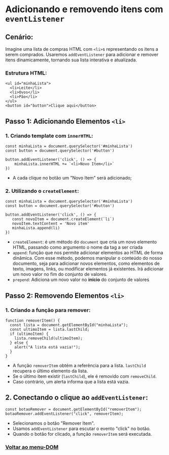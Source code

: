# Adicionando e removendo itens com `eventListener`

## Cenário:

Imagine uma lista de compras HTML com `<li>`s representando os itens a serem comprados. Usaremos  `addEventListener` para adicionar e remover itens dinamicamente, tornando sua lista interativa e atualizada.

### Estrutura HTML:

```
<ul id="minhaLista">
  <li>Leite</li>
  <li>Ovos</li>
  <li>Pão</li>
</ul>
<button id="button">Clique aqui</button>
```
## Passo 1: Adicionando Elementos `<li>`

### 1. Criando template com `innerHTML`:

```
const minhaLista = document.querySelector('#minhaLista')
const button = document.querySelector('#button')

button.addEventListener('click', () => {
    minhaLista.innerHTML += `<li>Novo Item</li>`
})
```

- A cada clique no botão um "Novo Item" será adicionado;

### 2. Utilizando o  `createElement`:

```
const minhaLista = document.querySelector('#minhaLista')
const button = document.querySelector('#button')

button.addEventListener('click', () => {
   const novoItem = document.createElement(`li`)
   novoItem.textContent = 'Novo item'
   minhaLista.append(li)
})
```

- `createElement`: é um método do `document` que cria um novo elemento HTML, passando como argumento o nome da tag a ser criada
- `append`: função que nos permite adicionar elementos ao HTML de forma dinâmica. Com esse método, podemos manipular o conteúdo do nosso documento, seja para adicionar novos elementos, como elementos de texto, imagens, links, ou modificar elementos já existentes. Irá adicionar um novo valor no fim do conjunto de valores.
- `prepend`: Adiciona um novo valor no **início** do conjunto de valores


## Passo 2: Removendo Elementos `<li>`

### 1. Criando a função para remover:

```
function removerItem() {
  const lista = document.getElementById("minhaLista");
  const ultimoItem = lista.lastChild;
  if (ultimoItem) {
    lista.removeChild(ultimoItem);
  } else {
    alert("A lista está vazia!");
  }
}

```
- A função `removerItem` obtém a referência para a lista.
`lastChild` recupera o último elemento da lista.
- Se o último item existir (`lastChild`), ele é removido com `removeChild`.
- Caso contrário, um alerta informa que a lista está vazia.

## 2. Conectando o clique ao `addEventListener`:

```
const botaoRemover = document.getElementById("removerItem");
botaoRemover.addEventListener("click", removerItem);
```
- Selecionamos o botão "Remover Item".
- Usamos `addEventListener` para escutar o evento "click" no botão.
- Quando o botão for clicado, a função `removerItem` será executada.

### [Voltar ao menu-DOM](../dom.md)